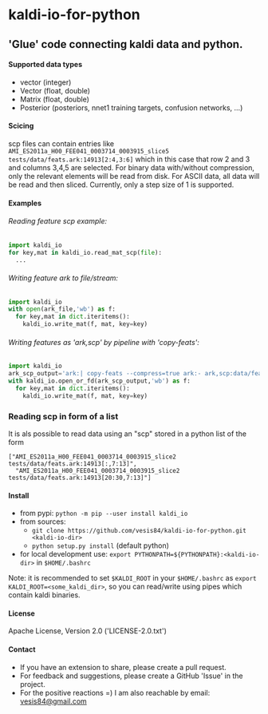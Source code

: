 kaldi-io-for-python
===================
'Glue' code connecting kaldi data and python.
-----------------------------------------------

#### Supported data types
- vector (integer)
- Vector (float, double)
- Matrix (float, double)
- Posterior (posteriors, nnet1 training targets, confusion networks, ...)

#### Scicing
scp files can contain entries like
``` AMI_ES2011a_H00_FEE041_0003714_0003915_slice5 tests/data/feats.ark:14913[2:4,3:6]```
which in this case that row 2 and 3 and columns 3,4,5 are selected. For binary data
with/without compression, only the relevant elements will be read from disk. For ASCII
data, all data will be read and then sliced. Currently, only a step size of 1 is
supported.

#### Examples

###### Reading feature scp example:

```python
import kaldi_io
for key,mat in kaldi_io.read_mat_scp(file):
  ...
```

###### Writing feature ark to file/stream:
```python
import kaldi_io
with open(ark_file,'wb') as f:
  for key,mat in dict.iteritems():
    kaldi_io.write_mat(f, mat, key=key)
```

###### Writing features as 'ark,scp' by pipeline with 'copy-feats':
```python
import kaldi_io
ark_scp_output='ark:| copy-feats --compress=true ark:- ark,scp:data/feats2.ark,data/feats2.scp'
with kaldi_io.open_or_fd(ark_scp_output,'wb') as f:
  for key,mat in dict.iteritems():
    kaldi_io.write_mat(f, mat, key=key)
```

### Reading scp in form of a list
It is als possible to read data using an "scp" stored in a python list of the form
```
["AMI_ES2011a_H00_FEE041_0003714_0003915_slice2 tests/data/feats.ark:14913[:,7:13]",
  "AMI_ES2011a_H00_FEE041_0003714_0003915_slice2 tests/data/feats.ark:14913[20:30,7:13]"]
```

#### Install
- from pypi: `python -m pip --user install kaldi_io`
- from sources:
  - `git clone https://github.com/vesis84/kaldi-io-for-python.git <kaldi-io-dir>`
  - `python setup.py install` (default python)
- for local development use: `export PYTHONPATH=${PYTHONPATH}:<kaldi-io-dir>` in `$HOME/.bashrc`

Note: it is recommended to set `$KALDI_ROOT` in your `$HOME/.bashrc` as
`export KALDI_ROOT=<some_kaldi_dir>`, so you can read/write using
pipes which contain kaldi binaries.


#### License
Apache License, Version 2.0 ('LICENSE-2.0.txt')

#### Contact
- If you have an extension to share, please create a pull request.
- For feedback and suggestions, please create a GitHub 'Issue' in the project.
- For the positive reactions =) I am also reachable by email: vesis84@gmail.com
